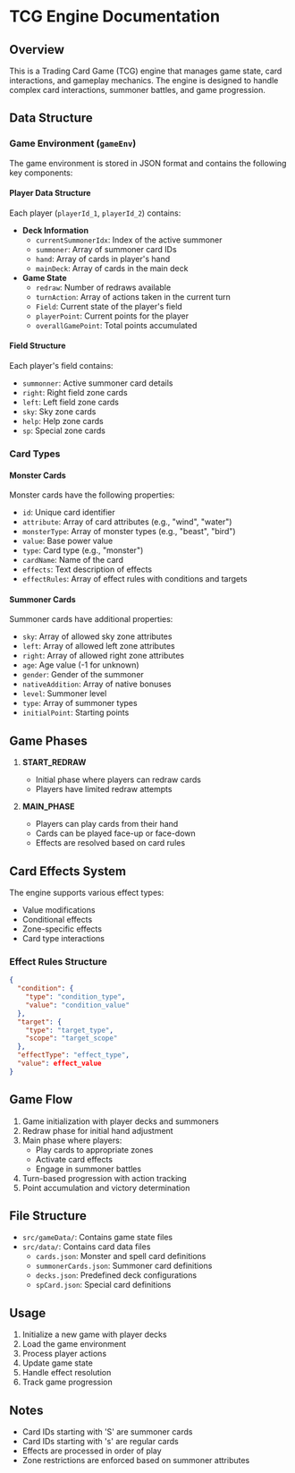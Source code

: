 # TCG Engine Documentation

## Overview
This is a Trading Card Game (TCG) engine that manages game state, card interactions, and gameplay mechanics. The engine is designed to handle complex card interactions, summoner battles, and game progression.

## Data Structure

### Game Environment (`gameEnv`)
The game environment is stored in JSON format and contains the following key components:

#### Player Data Structure
Each player (`playerId_1`, `playerId_2`) contains:
- **Deck Information**
  - `currentSummonerIdx`: Index of the active summoner
  - `summoner`: Array of summoner card IDs
  - `hand`: Array of cards in player's hand
  - `mainDeck`: Array of cards in the main deck
- **Game State**
  - `redraw`: Number of redraws available
  - `turnAction`: Array of actions taken in the current turn
  - `Field`: Current state of the player's field
  - `playerPoint`: Current points for the player
  - `overallGamePoint`: Total points accumulated

#### Field Structure
Each player's field contains:
- `summonner`: Active summoner card details
- `right`: Right field zone cards
- `left`: Left field zone cards
- `sky`: Sky zone cards
- `help`: Help zone cards
- `sp`: Special zone cards

### Card Types

#### Monster Cards
Monster cards have the following properties:
- `id`: Unique card identifier
- `attribute`: Array of card attributes (e.g., "wind", "water")
- `monsterType`: Array of monster types (e.g., "beast", "bird")
- `value`: Base power value
- `type`: Card type (e.g., "monster")
- `cardName`: Name of the card
- `effects`: Text description of effects
- `effectRules`: Array of effect rules with conditions and targets

#### Summoner Cards
Summoner cards have additional properties:
- `sky`: Array of allowed sky zone attributes
- `left`: Array of allowed left zone attributes
- `right`: Array of allowed right zone attributes
- `age`: Age value (-1 for unknown)
- `gender`: Gender of the summoner
- `nativeAddition`: Array of native bonuses
- `level`: Summoner level
- `type`: Array of summoner types
- `initialPoint`: Starting points

## Game Phases

1. **START_REDRAW**
   - Initial phase where players can redraw cards
   - Players have limited redraw attempts

2. **MAIN_PHASE**
   - Players can play cards from their hand
   - Cards can be played face-up or face-down
   - Effects are resolved based on card rules

## Card Effects System

The engine supports various effect types:
- Value modifications
- Conditional effects
- Zone-specific effects
- Card type interactions

### Effect Rules Structure
```json
{
  "condition": {
    "type": "condition_type",
    "value": "condition_value"
  },
  "target": {
    "type": "target_type",
    "scope": "target_scope"
  },
  "effectType": "effect_type",
  "value": effect_value
}
```

## Game Flow

1. Game initialization with player decks and summoners
2. Redraw phase for initial hand adjustment
3. Main phase where players:
   - Play cards to appropriate zones
   - Activate card effects
   - Engage in summoner battles
4. Turn-based progression with action tracking
5. Point accumulation and victory determination

## File Structure

- `src/gameData/`: Contains game state files
- `src/data/`: Contains card data files
  - `cards.json`: Monster and spell card definitions
  - `summonerCards.json`: Summoner card definitions
  - `decks.json`: Predefined deck configurations
  - `spCard.json`: Special card definitions

## Usage

1. Initialize a new game with player decks
2. Load the game environment
3. Process player actions
4. Update game state
5. Handle effect resolution
6. Track game progression

## Notes

- Card IDs starting with 'S' are summoner cards
- Card IDs starting with 's' are regular cards
- Effects are processed in order of play
- Zone restrictions are enforced based on summoner attributes 
